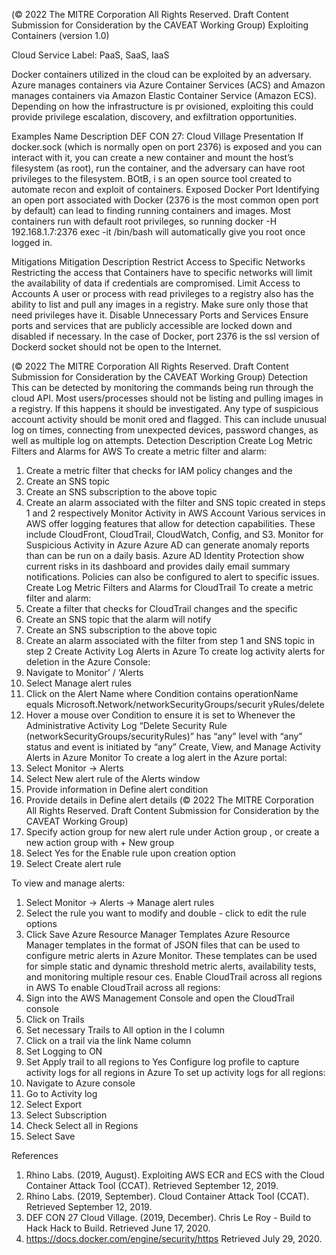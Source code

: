  
(© 2022 The MITRE Corporation All Rights Reserved. Draft Content 
Submission for Consideration by the CAVEAT Working Group) 
 Exploiting Containers (version 1.0) 
 
Cloud Service Label: PaaS, SaaS, IaaS 
 
Docker containers utilized in the cloud can be exploited by an adversary. Azure 
manages containers via Azure Container Services (ACS) and Amazon manages 
containers via Amazon Elastic Container Service (Amazon ECS). Depending on how 
the infrastructure is pr ovisioned, exploiting this could provide privilege escalation, 
discovery, and exfiltration opportunities. 
 
Examples 
Name Description 
DEF CON 27: Cloud Village Presentation If docker.sock (which is normally open on port 2376) is 
exposed and you can interact with it, you can create a 
new container and mount the host’s filesystem (as root), 
run the container, and the adversary can have root 
privileges to the filesystem. BOtB, i s an open source 
tool created to automate recon and exploit of 
containers. 
Exposed Docker Port Identifying an open port associated with Docker (2376 
is the most common open port by default) can lead to 
finding running containers and images. Most containers 
run with default root privileges, so running docker -H 
192.168.1.7:2376 exec -it  /bin/bash 
will automatically give you root once logged in. 
 
Mitigations 
Mitigation Description 
Restrict Access to Specific Networks Restricting the access that Containers have to specific 
networks will limit the availability of data if credentials 
are compromised. 
Limit Access to Accounts A user or process with read privileges to a registry also 
has the ability to list and pull any images in a registry. 
Make sure only those that need privileges have it. 
Disable Unnecessary Ports and Services 
 Ensure ports and services that are publicly accessible 
are locked down and disabled if necessary. In the case 
of Docker, port 2376 is the ssl version of Dockerd 
socket should not be open to the Internet. 
 
 
(© 2022 The MITRE Corporation All Rights Reserved. Draft Content 
Submission for Consideration by the CAVEAT Working Group) 
 Detection 
This can be detected by monitoring the commands being run through the cloud API. 
Most users/processes should not be listing and pulling images in a registry. If this 
happens it should be investigated. Any type of suspicious account activity should be 
monit ored and flagged. This can include unusual log on times, connecting from 
unexpected devices, password changes, as well as multiple log on attempts. 
Detection Description 
Create Log Metric Filters and Alarms for AWS To create a metric filter and alarm: 
1. Create a metric filter that checks for IAM policy 
changes and the  
2. Create an SNS topic 
3. Create an SNS subscription to the above topic 
4. Create an alarm associated with the filter and SNS 
topic created in steps 1 and 2 respectively 
Monitor Activity in AWS Account Various services in AWS offer logging features that allow for 
detection capabilities. These include CloudFront, CloudTrail, 
CloudWatch, Config, and S3. 
Monitor for Suspicious Activity in Azure Azure AD can generate anomaly reports than can be run on 
a daily basis. Azure AD Identity Protection show current risks 
in its dashboard and provides daily email summary 
notifications. Policies can also be configured to alert to 
specific issues. 
Create Log Metric Filters and Alarms for CloudTrail To create a metric filter and alarm: 
1. Create a filter that checks for CloudTrail changes 
and the specific  
2. Create an SNS topic that the alarm will notify 
3. Create an SNS subscription to the above topic 
4. Create an alarm associated with the filter from 
step 1 and SNS topic in step 2 
Create Activity Log Alerts in Azure To create log activity alerts for deletion in the Azure 
Console: 
1. Navigate to Monitor’ / ‘Alerts 
2. Select Manage alert rules 
3. Click on the Alert Name where Condition contains 
operationName equals 
Microsoft.Network/networkSecurityGroups/securit
yRules/delete 
4. Hover a mouse over Condition to ensure it is set to 
Whenever the Administrative Activity Log “Delete 
Security Rule 
(networkSecurityGroups/securityRules)” has “any” 
level with “any” status and event is initiated by 
“any” 
Create, View, and Manage Activity Alerts in Azure Monitor To create a log alert in the Azure portal: 
1. Select Monitor -> Alerts 
2. Select New alert rule of the Alerts window 
3. Provide information in Define alert condition 
4. Provide details in Define alert details 
(© 2022 The MITRE Corporation All Rights Reserved. Draft Content 
Submission for Consideration by the CAVEAT Working Group) 
 5. Specify action group for new alert rule under 
Action group , or create a new action group with + 
New group 
6. Select Yes for the Enable rule upon creation 
option 
7. Select Create alert rule 
 
To view and manage alerts: 
1. Select Monitor -> Alerts -> Manage alert rules 
2. Select the rule you want to modify and double -
click to edit the rule options 
3. Click Save 
Azure Resource Manager Templates Azure Resource Manager templates in the format of JSON 
files that can be used to configure metric alerts in Azure 
Monitor. These templates can be used for simple static and 
dynamic threshold metric alerts, availability tests, and 
monitoring multiple resour ces. 
Enable CloudTrail across all regions in AWS To enable CloudTrail across all regions: 
1. Sign into the AWS Management Console and open 
the CloudTrail console 
2. Click on Trails 
3. Set necessary Trails to All option in the I column 
4. Click on a trail via the link Name column 
5. Set Logging to ON 
6. Set Apply trail to all regions to Yes 
Configure log profile to capture activity logs for all regions in 
Azure To set up activity logs for all regions: 
1. Navigate to Azure console 
2. Go to Activity log 
3. Select Export 
4. Select Subscription 
5. Check Select all in Regions 
6. Select Save 
 
 
References 
1. Rhino Labs. (2019, August). Exploiting AWS ECR and ECS with the Cloud 
Container Attack Tool (CCAT). Retrieved September 12, 2019. 
2. Rhino Labs. (2019, September). Cloud Container Attack Tool (CCAT). Retrieved 
September 12, 2019. 
3. DEF CON 27 Cloud Village. (2019, December). Chris Le Roy - Build to Hack Hack 
to Build. Retrieved June 17, 2020. 
4. https://docs.docker.com/engine/security/https Retrieved July 29, 2020. 
 
